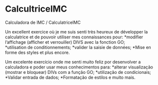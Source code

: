 # CalcultriceIMC
Calculadora de IMC / CalculatriceIMC

Un excellent exercice où je me suis senti très heureux de développer la calculatrice et de pouvoir utiliser mes connaissances pour:
*modifier l’affichage (afficher et verrouiller) DIVS avec la fonction GO;<br>
*utilisation de conditionnements;
*valider la saisie de données;
*Mise en forme des styles et plus encore.

Um excelente exercício onde me senti muito feliz por desenvolver a calculadora e poder usar meus conhecimentos para:
*alterar visualização (mostrar e bloquear) DIVs com a função GO;
*utilização de  condicionais;
*Validar entrada de dados;
*Formatação de estilos e muito mais.
